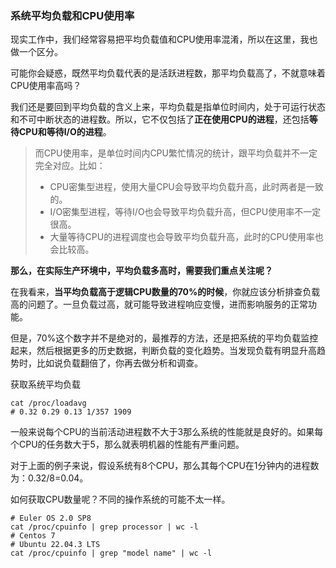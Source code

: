 ### 系统平均负载和CPU使用率

现实工作中，我们经常容易把平均负载值和CPU使用率混淆，所以在这里，我也做一个区分。

可能你会疑惑，既然平均负载代表的是活跃进程数，那平均负载高了，不就意味着CPU使用率高吗？

我们还是要回到平均负载的含义上来，平均负载是指单位时间内，处于可运行状态和不可中断状态的进程数。所以，它不仅包括了**正在使用CPU的进程**，还包括**等待CPU和等待I/O的进程**。

> 而CPU使用率，是单位时间内CPU繁忙情况的统计，跟平均负载并不一定完全对应。比如：
> - CPU密集型进程，使用大量CPU会导致平均负载升高，此时两者是一致的。
> - I/O密集型进程，等待I/O也会导致平均负载升高，但CPU使用率不一定很高。
> - 大量等待CPU的进程调度也会导致平均负载升高，此时的CPU使用率也会比较高。


**那么，在实际生产环境中，平均负载多高时，需要我们重点关注呢？**

在我看来，**当平均负载高于逻辑CPU数量的70%的时候**，你就应该分析排查负载高的问题了。一旦负载过高，就可能导致进程响应变慢，进而影响服务的正常功能。

但是，70%这个数字并不是绝对的，最推荐的方法，还是把系统的平均负载监控起来，然后根据更多的历史数据，判断负载的变化趋势。当发现负载有明显升高趋势时，比如说负载翻倍了，你再去做分析和调查。

获取系统平均负载

```shell
cat /proc/loadavg
# 0.32 0.29 0.13 1/357 1909
```

一般来说每个CPU的当前活动进程数不大于3那么系统的性能就是良好的。如果每个CPU的任务数大于5，那么就表明机器的性能有严重问题。

对于上面的例子来说，假设系统有8个CPU，那么其每个CPU在1分钟内的进程数为：0.32/8=0.04。

如何获取CPU数量呢？不同的操作系统的可能不太一样。

```shell
# Euler OS 2.0 SP8
cat /proc/cpuinfo | grep processor | wc -l
# Centos 7
# Ubuntu 22.04.3 LTS
cat /proc/cpuinfo | grep "model name" | wc -l
```


